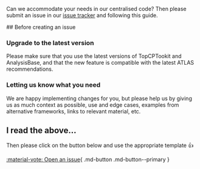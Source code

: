 Can we accommodate your needs in our centralised code? Then please submit an issue in our [issue tracker](https://gitlab.cern.ch/atlasphys-top/reco/TopCPToolkit/-/issues) and following this guide.

## Before creating an issue

### Upgrade to the latest version

Please make sure that you use the latest versions of TopCPTookit and AnalysisBase, and that the new feature is compatible with the latest ATLAS recommendations.

### Letting us know what you need

We are happy implementing changes for you, but please help us by giving us as much context as possible, use and edge cases, examples from alternative frameworks, links to relevant material, etc.

## I read the above...

Then please click on the button below and use the appropriate template :thumbsup:

[:material-vote: Open an issue](https://gitlab.cern.ch/atlasphys-top/reco/TopCPToolkit/-/issues/new){ .md-button .md-button--primary }
